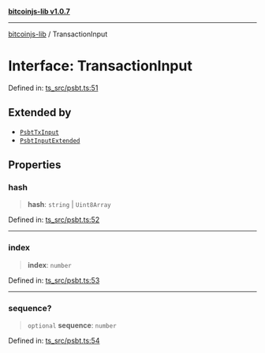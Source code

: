 [**bitcoinjs-lib v1.0.7**](../README.md)

***

[bitcoinjs-lib](../README.md) / TransactionInput

# Interface: TransactionInput

Defined in: [ts\_src/psbt.ts:51](https://github.com/sCrypt-Inc/bitcoinjs-lib/blob/e3b2d1c4c35cd925f8b17063dc9eb0300cab46a2/ts_src/psbt.ts#L51)

## Extended by

- [`PsbtTxInput`](PsbtTxInput.md)
- [`PsbtInputExtended`](../namespaces/psbt/interfaces/PsbtInputExtended.md)

## Properties

### hash

> **hash**: `string` \| `Uint8Array`

Defined in: [ts\_src/psbt.ts:52](https://github.com/sCrypt-Inc/bitcoinjs-lib/blob/e3b2d1c4c35cd925f8b17063dc9eb0300cab46a2/ts_src/psbt.ts#L52)

***

### index

> **index**: `number`

Defined in: [ts\_src/psbt.ts:53](https://github.com/sCrypt-Inc/bitcoinjs-lib/blob/e3b2d1c4c35cd925f8b17063dc9eb0300cab46a2/ts_src/psbt.ts#L53)

***

### sequence?

> `optional` **sequence**: `number`

Defined in: [ts\_src/psbt.ts:54](https://github.com/sCrypt-Inc/bitcoinjs-lib/blob/e3b2d1c4c35cd925f8b17063dc9eb0300cab46a2/ts_src/psbt.ts#L54)
